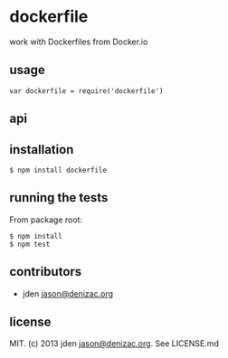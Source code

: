 # dockerfile
work with Dockerfiles from Docker.io

## usage

    var dockerfile = require('dockerfile')

## api


## installation

    $ npm install dockerfile


## running the tests

From package root:

    $ npm install
    $ npm test


## contributors

- jden <jason@denizac.org>


## license

MIT. (c) 2013 jden <jason@denizac.org>. See LICENSE.md
